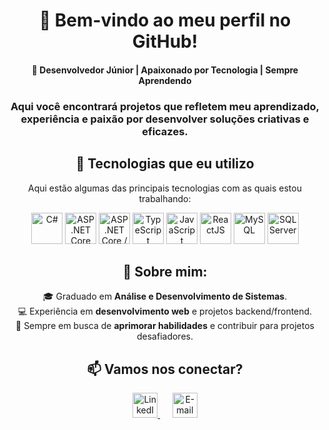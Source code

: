 <div align="center">

# 👋 Bem-vindo ao meu perfil no GitHub! 
#### 🌟 Desenvolvedor Júnior | Apaixonado por Tecnologia | Sempre Aprendendo

### Aqui você encontrará projetos que refletem meu aprendizado, experiência e paixão por desenvolver soluções criativas e eficazes.

## 🚀 Tecnologias que eu utilizo  
Aqui estão algumas das principais tecnologias com as quais estou trabalhando:

<div> 
  <img src="https://cdn.jsdelivr.net/gh/devicons/devicon/icons/csharp/csharp-original.svg" alt="C#" width="50" height="50"/> 
  <img src="https://cdn.jsdelivr.net/gh/devicons/devicon/icons/dotnetcore/dotnetcore-original.svg" alt="ASP.NET Core" width="50" height="50"/> 
  <img src="https://cdn.jsdelivr.net/gh/devicons/devicon/icons/dotnetcore/dotnetcore-original.svg" alt="ASP.NET Core / Entity Framework" width="50" height="50"/>
  <img src="https://cdn.jsdelivr.net/gh/devicons/devicon/icons/typescript/typescript-original.svg" alt="TypeScript" width="50" height="50"/> 
  <img src="https://cdn.jsdelivr.net/gh/devicons/devicon/icons/javascript/javascript-original.svg" alt="JavaScript" width="50" height="50"/> 
  <img src="https://cdn.jsdelivr.net/gh/devicons/devicon/icons/react/react-original.svg" alt="ReactJS" width="50" height="50"/> 
  <img src="https://cdn.jsdelivr.net/gh/devicons/devicon/icons/mysql/mysql-original.svg" alt="MySQL" width="50" height="50"/> 
  <img src="https://cdn.jsdelivr.net/gh/devicons/devicon/icons/microsoftsqlserver/microsoftsqlserver-plain.svg" alt="SQL Server" width="50" height="50"/> 
</div>


## 🌱 Sobre mim:  
🎓 Graduado em **Análise e Desenvolvimento de Sistemas**.  
💻 Experiência em **desenvolvimento web** e projetos backend/frontend.  
🚀 Sempre em busca de **aprimorar habilidades** e contribuir para projetos desafiadores.  


## 📫 Vamos nos conectar?  

<div> 
  <a href="https://www.linkedin.com/in/rafael-siqueira-381884153/" target="_blank"> 
    <img src="https://cdn.jsdelivr.net/gh/devicons/devicon/icons/linkedin/linkedin-original.svg" alt="LinkedIn" width="40" height="40"/> 
  </a> 
  &nbsp;&nbsp;&nbsp;&nbsp; 
  <a href="mailto:rafaelsiqueira.98bm@gmail.com"> 
    <img src="https://cdn.jsdelivr.net/gh/devicons/devicon/icons/google/google-original.svg" alt="E-mail" width="40" height="40"/> 
  </a> 
</div>

</div>
